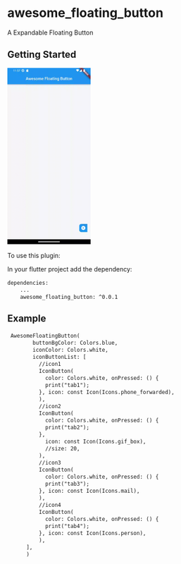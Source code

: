 # awesome_floating_button

 A Expandable Floating Button

## Getting Started

<img src="https://github.com/garimavirtual1234/awesome_floating_button/blob/main/recording_enumelator.gif" height="400em">

To use this plugin:

In your flutter project add the dependency:

```yalm
dependencies:
    ...
    awesome_floating_button: ^0.0.1
```

## Example
```
 AwesomeFloatingButton(
        buttonBgColor: Colors.blue,
        iconColor: Colors.white,
        iconButtonList: [
          //icon1
          IconButton(
            color: Colors.white, onPressed: () {
            print("tab1");
          }, icon: const Icon(Icons.phone_forwarded),
          ),
          //icon2
          IconButton(
            color: Colors.white, onPressed: () {
            print("tab2");
          },
            icon: const Icon(Icons.gif_box),
            //size: 20,
          ),
          //icon3
          IconButton(
            color: Colors.white, onPressed: () {
            print("tab3");
          }, icon: const Icon(Icons.mail),
          ),
          //icon4
          IconButton(
            color: Colors.white, onPressed: () {
            print("tab4");
          }, icon: const Icon(Icons.person),
          ),
      ],
      )
```




